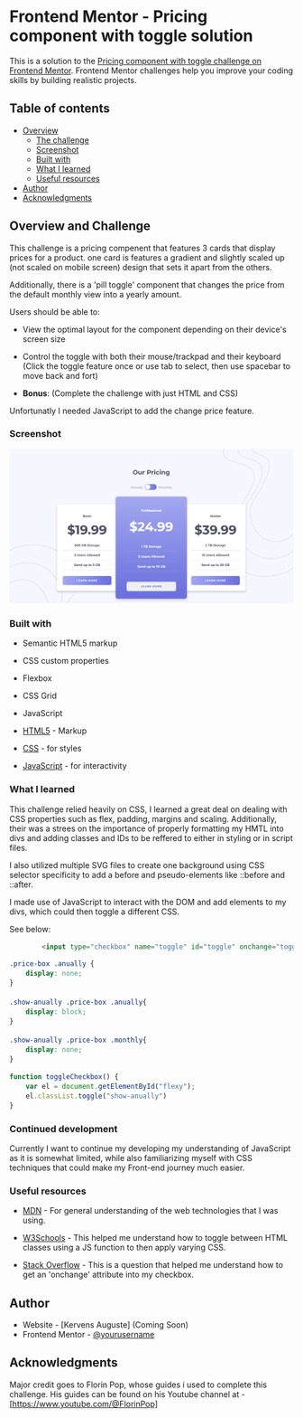 # Frontend Mentor - Pricing component with toggle solution

This is a solution to the [Pricing component with toggle challenge on Frontend Mentor](https://www.frontendmentor.io/challenges/pricing-component-with-toggle-8vPwRMIC). Frontend Mentor challenges help you improve your coding skills by building realistic projects. 

## Table of contents

- [Overview](#overview)
  - [The challenge](#the-challenge)
  - [Screenshot](#screenshot)
  - [Built with](#built-with)
  - [What I learned](#what-i-learned)
  - [Useful resources](#useful-resources)
- [Author](#author)
- [Acknowledgments](#acknowledgments)

## Overview and Challenge

This challenge is a pricing compenent that features 3 cards that display prices for a product. one card is features a gradient and slightly scaled up (not scaled on mobile screen) design that sets it apart from the others.

Additionally, there is a 'pill toggle' component that changes the price from the default monthly view into a yearly amount.

Users should be able to:

- View the optimal layout for the component depending on their device's screen size
- Control the toggle with both their mouse/trackpad and their keyboard (Click the toggle feature once or use tab to select, then use spacebar to move back and fort)

- **Bonus**: (Complete the challenge with just HTML and CSS)

Unfortunatly I needed JavaScript to add the change price feature.


### Screenshot

![](./images/wd-screenshot.png)


### Built with

- Semantic HTML5 markup
- CSS custom properties
- Flexbox
- CSS Grid
- JavaScript

- [HTML5](https://developer.mozilla.org/en-US/docs/Web/HTML) - Markup
- [CSS](https://developer.mozilla.org/en-US/docs/Web/CSS) - for styles
- [JavaScript](https://developer.mozilla.org/en-US/docs/Web/JavaScript) - for interactivity


### What I learned

This challenge relied heavily on CSS, I learned a great deal on dealing with CSS properties such as flex, padding, margins and scaling. Additionally, their was a strees on the importance of properly formatting my HMTL into divs and adding classes and IDs to be reffered to either in styling or in script files.

I also utilized multiple SVG files to create one background using CSS selector specificity to add a before and pseudo-elements like ::before and ::after.

I made use of JavaScript to interact with the DOM and add elements to my divs, which could then toggle a different CSS.

See below:

```html
        <input type="checkbox" name="toggle" id="toggle" onchange="toggleCheckbox()">
```
```css
.price-box .anually {
    display: none;
}

.show-anually .price-box .anually{
    display: block;
}

.show-anually .price-box .monthly{
    display: none;
}
```
```js
function toggleCheckbox() {
    var el = document.getElementById("flexy");
    el.classList.toggle("show-anually")
}
```

### Continued development

Currently I want to continue my developing my understanding of JavaScript as it is somewhat limited, while also familiarizing myself with CSS techniques that could make my Front-end journey much easier.


### Useful resources
- [MDN](https://developer.mozilla.org/en-US/) - For general understanding of the web technologies that I was using.

- [W3Schools](https://www.w3schools.com/howto/tryit.asp?filename=tryhow_js_toggle_class) - This helped me understand how to toggle between HTML classes using a JS function to then apply varying CSS.

- [Stack Overflow](https://stackoverflow.com/questions/3197702/html-checkbox-onclick-called-in-javascript) - This is a question that helped me understand how to get an 'onchange' attribute into my checkbox.


## Author

- Website - [Kervens Auguste] (Coming Soon)
- Frontend Mentor - [@yourusername](https://www.frontendmentor.io/profile/yourusername)


## Acknowledgments

Major credit goes to Florin Pop, whose guides i used to complete this challenge. His guides can be found on his Youtube channel at -[https://www.youtube.com/@FlorinPop]

